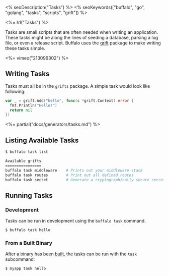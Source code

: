 <% seoDescription("Tasks") %>
<% seoKeywords(["buffalo", "go", "golang", "tasks", "scripts", "grift"]) %>

<%= h1("Tasks") %>

Tasks are small scripts that are often needed when writing an application. These tasks might be along the lines of seeding a database, parsing a log file, or even a release script. Buffalo uses the [grift](https://github.com/markbates/grift) package to make writing these tasks simple.

<%= vimeo("213096302") %>

## Writing Tasks

Tasks must all be in the `grifts` package. A simple task would look like following:

```go
var _ = grift.Add("hello", func(c *grift.Context) error {
  fmt.Println("Hello!")
  return nil
})
```

<%= partial("docs/generators/tasks.md") %>

## Listing Available Tasks

```bash
$ buffalo task list

Available grifts
================
buffalo task middleware    # Prints out your middleware stack
buffalo task routes        # Print out all defined routes
buffalo task secret        # Generate a cryptographically secure secret key
```

## Running Tasks

### Development

Tasks can be run in development using the `buffalo task` command.

```bash
$ buffalo task hello
```

### From a Built Binary

After a binary has been [built](/docs/building), the tasks can be run with the `task` subcommand:

```bash
$ myapp task hello
```
